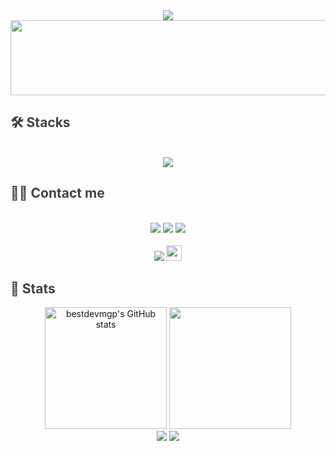 <div align= "center">
    <img src="https://capsule-render.vercel.app/api?type=waving&color=0:F0F2F0,100:000C40&height=180&text=Hi,%20I'm%20@bestdevmgp!&animation=twinkling&fontColor=ffffff&fontSize=50" />
</div>
<a href="https://github.com/devxb/gitanimals">
  <img
    src="https://render.gitanimals.org/lines/bestdevmgp?pet-id=588314294505172403"
    width="1000"
    height="120"
>
</a>
</a>
<div style="text-align: left;">
    <h2 style="border-bottom: 1px solid 000000; color: 434343;"> 🛠️ Stacks </h2> <br> 
    <div align="center">
<!-- 	<img src="https://github-widgetbox.vercel.app/api/skills?languages=js,ts,java,python,html,css,c,cpp,kotlin,mysql&frameworks=react,express&tools=git,npm,redis,nodejs,gradle&includeNames=true&themes=material" /> -->
    </div>
</div>

<div align="center">
  <a href="https://skillicons.dev">
    <img src="https://skillicons.dev/icons?i=java,python,spring,mysql,c,linux,aws,git,github,figma,html,css,js"/>
  </a>
</div>
<!-- </div>
<img src="https://img.shields.io/badge/Java-007396?style=for-the-badge&logo=OpenJDK&logoColor=white"/>
<img src="https://img.shields.io/badge/Python-3776AB?style=for-the-badge&logo=Python&logoColor=white">
<img src="https://img.shields.io/badge/Spring Boot-6DB33F?style=for-the-badge&logo=Spring Boot&logoColor=white">
<img src="https://img.shields.io/badge/Mysql-4479A1?style=for-the-badge&logo=MySql&logoColor=white"/>
<img src="https://img.shields.io/badge/MariaDB-003545?style=for-the-badge&logo=MariaDB&logoColor=white">
<img src="https://img.shields.io/badge/C-A8B9CC?style=for-the-badge&logo=C&logoColor=white">
<img src="https://img.shields.io/badge/linux-FCC624?style=for-the-badge&logo=linux&logoColor=black">
<br>
<img src="https://img.shields.io/badge/AWS-232F3E?style=for-the-badge&logo=Amazon Web Services&logoColor=white"/>
<img src="https://img.shields.io/badge/Amazon EC2-FF9900?style=for-the-badge&logo=amazon ec2&logoColor=white">
<img src="https://img.shields.io/badge/Git-F05032?style=for-the-badge&logo=Git&logoColor=white">
<img src="https://img.shields.io/badge/GitHub-181717?style=for-the-badge&logo=GitHub&logoColor=white">
<img src="https://img.shields.io/badge/Figma-F24E1E?style=for-the-badge&logo=Figma&logoColor=white">
<img src="https://img.shields.io/badge/HTML5-E34F26?style=for-the-badge&logo=HTML5&logoColor=white">
<img src="https://img.shields.io/badge/CSS3-1572B6?style=for-the-badge&logo=CSS3&logoColor=white">
<img src="https://img.shields.io/badge/Javascript-F7DF1E?style=for-the-badge&logo=Javascript&logoColor=black">
<br> -->
<div style="text-align: left;">
    <h2 style="border-bottom: 1px solid 000000; color: 434343;"> 🧑‍💻 Contact me </h2> <br>
</div>
<div align= "center">
    <a href="mailto:pmg3858@icloud.com" target="_blank"><img src="https://skillicons.dev/icons?i=gmail"/></a>
    <a href=https://www.instagram.com/mn9yu_pk/><img src="https://skillicons.dev/icons?i=instagram"/></a>
<!--             <img src="https://img.shields.io/badge/Instagram-E4405F?style=for-the-badge&logo=Instagram&logoColor=white&link=https://www.instagram.com/mn9yu_pk/"></a> -->
    <a href=https://bestdevmgp.notion.site/My-Portfolio-eaa7fdab702642128f818eebc304c76a?pvs=4><img src="https://skillicons.dev/icons?i=notion"/></a>
<!--              <img src="https://img.shields.io/badge/Notion-000000?style=for-the-badge&logo=Notion&logoColor=white&link=https://bestdevmgp.notion.site/My-Portfolio-eaa7fdab702642128f818eebc304c76a?pvs=4"> -->
    </div>
    <br>
    <div align= "center">
    <a href=https://velog.io/@bestdevmgp/><img src="https://img.shields.io/badge/Velog-20C997?style=for-the-badge&logo=Velog&logoColor=white&link=https://velog.io/@bestdevmgp height="25"/"></a>
    <a href="https://hits.seeyoufarm.com"><img src="https://hits.seeyoufarm.com/api/count/incr/badge.svg?url=https%3A%2F%2Fgithub.com%2Fbestdevmgp%2F&count_bg=%23000000&title_bg=%23000000&icon=github.svg&icon_color=%23FFFFFF&title=GitHub&edge_flat=false" height="25"/></a>
    </div> 
</div>
<div style="text-align: left;"> 
    <h2 style="border-bottom: 1px solid 000000; color: #434343;"> 🏅 Stats </h2>
    <div align= "center">
    <img src="https://github-readme-stats.vercel.app/api?username=bestdevmgp&theme=dark&show_icons=true" alt="bestdevmgp's GitHub stats" height="195"/>
    <img src="https://github-readme-stats.vercel.app/api/top-langs/?username=bestdevmgp&layout=compact&bg_color=151515&title_color=ffffff&text_color=ffffff" height="195"/>
    <br>
    <img src="http://mazassumnida.wtf/api/v2/generate_badge?boj=dgsw1408"/>
    <img src="http://mazandi.herokuapp.com/api?handle=dgsw1408&theme=cold"/>
    </div>
</div>
<!-- **bestdevmgp/bestdevmgp** is a ✨ _special_ ✨ repository because its `README.md` (this file) appears on your GitHub profile.

Here are some ideas to get you started:

- 🔭 I’m currently working on ...
- 🌱 I’m currently learning ...
- 👯 I’m looking to collaborate on ...
- 🤔 I’m looking for help with ...
- 💬 Ask me about ...
- 📫 How to reach me: ...
- 😄 Pronouns: ...
- ⚡ Fun fact: ...
--> -->

